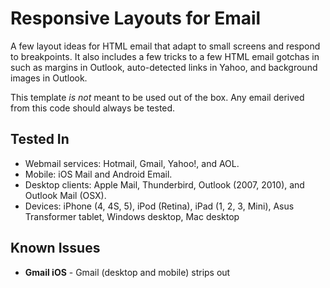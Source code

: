 # Responsive Layouts for Email

A few layout ideas for HTML email that adapt to small screens and respond to breakpoints. It also includes a few tricks to a few HTML email gotchas in such as margins in Outlook, auto-detected links in Yahoo, and background images in Outlook.

This template *is not* meant to be used out of the box. Any email derived from this code should always be tested.

## Tested In
* Webmail services: Hotmail, Gmail, Yahoo!, and AOL.
* Mobile: iOS Mail and Android Email.
* Desktop clients: Apple Mail, Thunderbird, Outlook (2007, 2010), and Outlook Mail (OSX).
* Devices: iPhone (4, 4S, 5), iPod (Retina), iPad (1, 2, 3, Mini), Asus Transformer tablet, Windows desktop, Mac desktop

## Known Issues
* **Gmail iOS** - Gmail (desktop and mobile) strips out <style> tag, disabling all media queries. So Gmail gets the desktop layout, shrunk down. It's a fallback we can live with.

## Tools and Resources
* [Guide to CSS Support](http://www.campaignmonitor.com/css) from Campaign Monitor.
* [Responsive Email Design Guide](www.campaignmonitor.com/guides/mobile/) from Campaign Monitor.
* [Antwort](https://github.com/InterNations/antwort) from InterNations.
* [HTML Email Boilerplate](http://htmlemailboilerplate.com/) from Sean Powell.
* [Bulletproof Email Background Images](http://emailbg.net/) from Stig Morten Myre.
* [Corporate Ipsum](http://cipsum.com/) by Cameron Brister

## Demo
* Download and resize your browser window to see its responsiveness.

##Download, Fork, Commit.
If you think you can make this better, please Download, Fork, & Commit. I'd love your see your ideas and make this as solid as can be.
